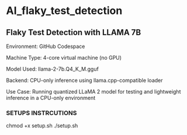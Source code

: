 # AI_flaky_test_detection

## Flaky Test Detection with LLAMA 7B
Environment: GitHub Codespace

Machine Type: 4-core virtual machine (no GPU)

Model Used: llama-2-7b.Q4_K_M.gguf

Backend: CPU-only inference using llama.cpp-compatible loader

Use Case: Running quantized LLaMA 2 model for testing and lightweight inference in a CPU-only environment

### SETUPS INSTRCUTIONS 
chmod +x setup.sh
./setup.sh

